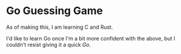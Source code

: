 # Go Guessing Game

As of making this, I am learning C and Rust.

I'd like to learn Go once I'm a bit more confident with the above, but I couldn't resist giving it a quick *Go*.
